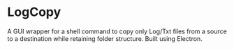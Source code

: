 # LogCopy
A GUI wrapper for a shell command to copy only Log/Txt files from a source to a destination while retaining folder structure. Built using Electron.
